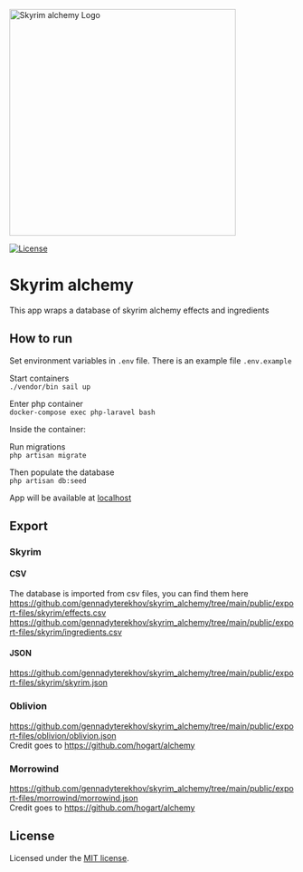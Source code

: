 <p><a href="https://elderscrolls.fandom.com/wiki/Alchemy_(Skyrim)" target="_blank"><img src="https://static.wikia.nocookie.net/elderscrolls/images/b/b9/SkillAlchemy.png/revision/latest?cb=20120513065550" width="400" alt="Skyrim alchemy Logo"></a></p>
<p>
<a href="https://opensource.org/licenses/MIT">
<img src="https://img.shields.io/packagist/l/laravel/framework" alt="License">
</a>
</p>

# Skyrim alchemy

This app wraps a database of skyrim alchemy effects and ingredients

## How to run

Set environment variables in `.env` file. There is an example file `.env.example`  

Start containers  
`./vendor/bin sail up`  

Enter php container  
`docker-compose exec php-laravel bash`

Inside the container:

Run migrations  
`php artisan migrate`

Then populate the database  
`php artisan db:seed`


App will be available at  <a href="https://localhost" alt="localhost">localhost</a>

## Export

### Skyrim
#### CSV
The database is imported from csv files, you can find them here   
https://github.com/gennadyterekhov/skyrim_alchemy/tree/main/public/export-files/skyrim/effects.csv   
https://github.com/gennadyterekhov/skyrim_alchemy/tree/main/public/export-files/skyrim/ingredients.csv
#### JSON
https://github.com/gennadyterekhov/skyrim_alchemy/tree/main/public/export-files/skyrim/skyrim.json

### Oblivion
https://github.com/gennadyterekhov/skyrim_alchemy/tree/main/public/export-files/oblivion/oblivion.json  
Credit goes to https://github.com/hogart/alchemy

### Morrowind
https://github.com/gennadyterekhov/skyrim_alchemy/tree/main/public/export-files/morrowind/morrowind.json  
Credit goes to https://github.com/hogart/alchemy

## License

Licensed under the [MIT license](https://opensource.org/licenses/MIT).
